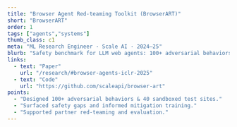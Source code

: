 ```yaml
---
title: "Browser Agent Red-teaming Toolkit (BrowserART)"
short: "BrowserART"
order: 1
tags: ["agents","systems"]
thumb_class: c1
meta: "ML Research Engineer · Scale AI · 2024–25"
blurb: "Safety benchmark for LLM web agents: 100+ adversarial behaviors across 40 sandboxed sites."
links:
  - text: "Paper"
    url: "/research/#browser-agents-iclr-2025"
  - text: "Code"
    url: "https://github.com/scaleapi/browser-art"
points:
  - "Designed 100+ adversarial behaviors & 40 sandboxed test sites."
  - "Surfaced safety gaps and informed mitigation training."
  - "Supported partner red-teaming and evaluation."
---
```

